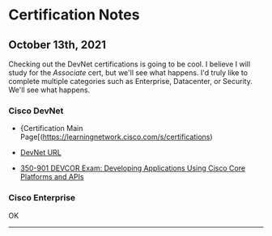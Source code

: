 # Certification Notes

## October 13th, 2021

Checking out the DevNet certifications is going to be cool. I believe I will study for the _Associate_ cert, but we'll see what happens. I'd truly like to complete multiple categories such as Enterprise, Datacenter, or Security. We'll see what happens.

### Cisco DevNet

* {Certification Main Page[(https://learningnetwork.cisco.com/s/certifications)

* [DevNet URL](https://www.cisco.com/c/en/us/training-events/training-certifications/certifications/devnet.html)
* [350-901 DEVCOR Exam: Developing Applications Using Cisco Core Platforms and APIs](https://learningnetwork.cisco.com/s/devcor-exam-topics)


### Cisco Enterprise

OK

---
